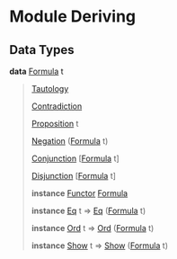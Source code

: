 # <a name="module-deriving-95739"></a>Module Deriving

## Data Types

<a name="type-deriving-formula-60264"></a>**data** [Formula](#type-deriving-formula-60264) t

> <a name="constr-deriving-tautology-1247"></a>[Tautology](#constr-deriving-tautology-1247)
> 
> 
> <a name="constr-deriving-contradiction-64078"></a>[Contradiction](#constr-deriving-contradiction-64078)
> 
> 
> <a name="constr-deriving-proposition-76435"></a>[Proposition](#constr-deriving-proposition-76435) t
> 
> 
> <a name="constr-deriving-negation-39767"></a>[Negation](#constr-deriving-negation-39767) ([Formula](#type-deriving-formula-60264) t)
> 
> 
> <a name="constr-deriving-conjunction-55851"></a>[Conjunction](#constr-deriving-conjunction-55851) \[[Formula](#type-deriving-formula-60264) t\]
> 
> 
> <a name="constr-deriving-disjunction-19371"></a>[Disjunction](#constr-deriving-disjunction-19371) \[[Formula](#type-deriving-formula-60264) t\]
> 
> 
> **instance** [Functor](https://docs.daml.com/daml/stdlib/Prelude.html#class-ghc-base-functor-31205) [Formula](#type-deriving-formula-60264)
> 
> **instance** [Eq](https://docs.daml.com/daml/stdlib/Prelude.html#class-ghc-classes-eq-22713) t =\> [Eq](https://docs.daml.com/daml/stdlib/Prelude.html#class-ghc-classes-eq-22713) ([Formula](#type-deriving-formula-60264) t)
> 
> **instance** [Ord](https://docs.daml.com/daml/stdlib/Prelude.html#class-ghc-classes-ord-6395) t =\> [Ord](https://docs.daml.com/daml/stdlib/Prelude.html#class-ghc-classes-ord-6395) ([Formula](#type-deriving-formula-60264) t)
> 
> **instance** [Show](https://docs.daml.com/daml/stdlib/Prelude.html#class-ghc-show-show-65360) t =\> [Show](https://docs.daml.com/daml/stdlib/Prelude.html#class-ghc-show-show-65360) ([Formula](#type-deriving-formula-60264) t)
